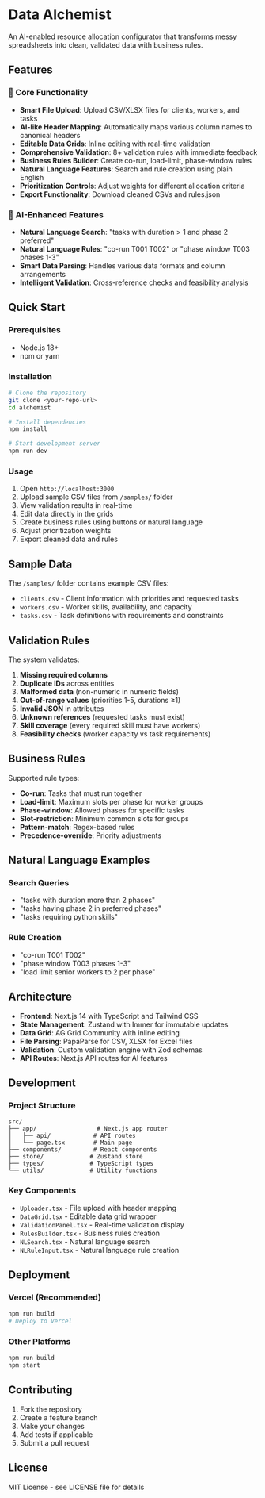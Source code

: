 # Data Alchemist

An AI-enabled resource allocation configurator that transforms messy spreadsheets into clean, validated data with business rules.

## Features

### 🚀 Core Functionality
- **Smart File Upload**: Upload CSV/XLSX files for clients, workers, and tasks
- **AI-like Header Mapping**: Automatically maps various column names to canonical headers
- **Editable Data Grids**: Inline editing with real-time validation
- **Comprehensive Validation**: 8+ validation rules with immediate feedback
- **Business Rules Builder**: Create co-run, load-limit, phase-window rules
- **Natural Language Features**: Search and rule creation using plain English
- **Prioritization Controls**: Adjust weights for different allocation criteria
- **Export Functionality**: Download cleaned CSVs and rules.json

### 🤖 AI-Enhanced Features
- **Natural Language Search**: "tasks with duration > 1 and phase 2 preferred"
- **Natural Language Rules**: "co-run T001 T002" or "phase window T003 phases 1-3"
- **Smart Data Parsing**: Handles various data formats and column arrangements
- **Intelligent Validation**: Cross-reference checks and feasibility analysis

## Quick Start

### Prerequisites
- Node.js 18+ 
- npm or yarn

### Installation
```bash
# Clone the repository
git clone <your-repo-url>
cd alchemist

# Install dependencies
npm install

# Start development server
npm run dev
```

### Usage
1. Open `http://localhost:3000`
2. Upload sample CSV files from `/samples/` folder
3. View validation results in real-time
4. Edit data directly in the grids
5. Create business rules using buttons or natural language
6. Adjust prioritization weights
7. Export cleaned data and rules

## Sample Data

The `/samples/` folder contains example CSV files:
- `clients.csv` - Client information with priorities and requested tasks
- `workers.csv` - Worker skills, availability, and capacity
- `tasks.csv` - Task definitions with requirements and constraints

## Validation Rules

The system validates:
1. **Missing required columns**
2. **Duplicate IDs** across entities
3. **Malformed data** (non-numeric in numeric fields)
4. **Out-of-range values** (priorities 1-5, durations ≥1)
5. **Invalid JSON** in attributes
6. **Unknown references** (requested tasks must exist)
7. **Skill coverage** (every required skill must have workers)
8. **Feasibility checks** (worker capacity vs task requirements)

## Business Rules

Supported rule types:
- **Co-run**: Tasks that must run together
- **Load-limit**: Maximum slots per phase for worker groups
- **Phase-window**: Allowed phases for specific tasks
- **Slot-restriction**: Minimum common slots for groups
- **Pattern-match**: Regex-based rules
- **Precedence-override**: Priority adjustments

## Natural Language Examples

### Search Queries
- "tasks with duration more than 2 phases"
- "tasks having phase 2 in preferred phases"
- "tasks requiring python skills"

### Rule Creation
- "co-run T001 T002"
- "phase window T003 phases 1-3"
- "load limit senior workers to 2 per phase"

## Architecture

- **Frontend**: Next.js 14 with TypeScript and Tailwind CSS
- **State Management**: Zustand with Immer for immutable updates
- **Data Grid**: AG Grid Community with inline editing
- **File Parsing**: PapaParse for CSV, XLSX for Excel files
- **Validation**: Custom validation engine with Zod schemas
- **API Routes**: Next.js API routes for AI features

## Development

### Project Structure
```
src/
├── app/                 # Next.js app router
│   ├── api/            # API routes
│   └── page.tsx        # Main page
├── components/         # React components
├── store/             # Zustand store
├── types/             # TypeScript types
└── utils/             # Utility functions
```

### Key Components
- `Uploader.tsx` - File upload with header mapping
- `DataGrid.tsx` - Editable data grid wrapper
- `ValidationPanel.tsx` - Real-time validation display
- `RulesBuilder.tsx` - Business rules creation
- `NLSearch.tsx` - Natural language search
- `NLRuleInput.tsx` - Natural language rule creation

## Deployment

### Vercel (Recommended)
```bash
npm run build
# Deploy to Vercel
```

### Other Platforms
```bash
npm run build
npm start
```

## Contributing

1. Fork the repository
2. Create a feature branch
3. Make your changes
4. Add tests if applicable
5. Submit a pull request

## License

MIT License - see LICENSE file for details
